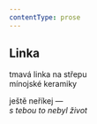 ```yaml
---
contentType: prose
---
```


## Linka

tmavá linka na střepu  
mínojské keramiky

ještě neříkej —  
_s tebou to nebyl život_

